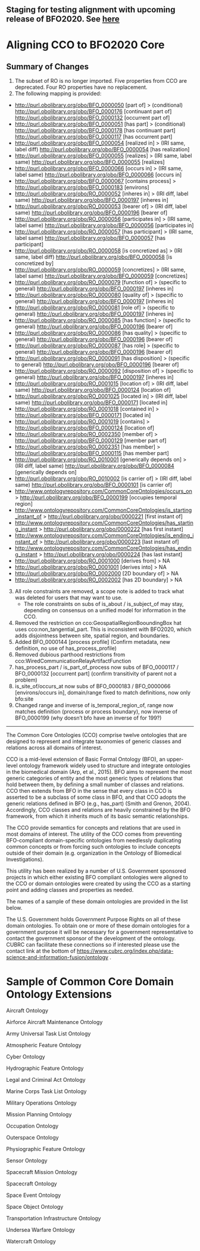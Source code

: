 ## Staging for testing alignment with upcoming release of BFO2020. See [here](https://github.com/johnbeve/JB-Fork-BFO-2020/tree/master)
# Aligning CCO to BFO2020 Core
## Summary of Changes
1. The subset of RO is no longer imported. Five properties from CCO are deprecated. Four RO properties have no replacement. 
2. The following mapping is provided:
- http://purl.obolibrary.org/obo/BFO_0000050 [part of] > (conditional) 
  http://purl.obolibrary.org/obo/BFO_0000176 [continuant part of]
  http://purl.obolibrary.org/obo/BFO_0000132 [occurrent part of]
- http://purl.obolibrary.org/obo/BFO_0000051 [has part] > (conditional)
	http://purl.obolibrary.org/obo/BFO_0000178 [has continuant part]
	http://purl.obolibrary.org/obo/BFO_0000117 [has occurrent part]
- http://purl.obolibrary.org/obo/BFO_0000054 [realized in] > (IRI same, label diff)
	http://purl.obolibrary.org/obo/BFO_0000054 [has realization]
- http://purl.obolibrary.org/obo/BFO_0000055 [realizes] > (IRI same, label same)
	http://purl.obolibrary.org/obo/BFO_0000055 [realizes]
- http://purl.obolibrary.org/obo/BFO_0000066 [occurs in] > (IRI same, label same)
	http://purl.obolibrary.org/obo/BFO_0000066 [occurs in]
- http://purl.obolibrary.org/obo/BFO_0000067 [contains process] >
	http://purl.obolibrary.org/obo/BFO_0000183 [environs]
- http://purl.obolibrary.org/obo/RO_0000052 [inheres in] > (IRI diff, label same)
	http://purl.obolibrary.org/obo/BFO_0000197 [inheres in]
- http://purl.obolibrary.org/obo/RO_0000053 [bearer of] > (IRI diff, label same)
	http://purl.obolibrary.org/obo/BFO_0000196 [bearer of]
- http://purl.obolibrary.org/obo/RO_0000056 [participates in] > (IRI same, label same)
	http://purl.obolibrary.org/obo/BFO_0000056 [participates in]
- http://purl.obolibrary.org/obo/RO_0000057 [has participant] > (IRI same, label same)
	http://purl.obolibrary.org/obo/BFO_0000057 [has participant]
- http://purl.obolibrary.org/obo/RO_0000058 [is concretized as] > (IRI same, label diff)
	http://purl.obolibrary.org/obo/BFO_0000058 [is concretized by]
- http://purl.obolibrary.org/obo/RO_0000059 [concretizes] > (IRI same, label same)
	http://purl.obolibrary.org/obo/BFO_0000059 [concretizes]
- http://purl.obolibrary.org/obo/RO_0000079 [function of] > (specific to general)
	http://purl.obolibrary.org/obo/BFO_0000197 [inheres in]
- http://purl.obolibrary.org/obo/RO_0000080 [quality of] > (specific to general)
	http://purl.obolibrary.org/obo/BFO_0000197 [inheres in]
- http://purl.obolibrary.org/obo/RO_0000081 [role of] > (specific to general)
	http://purl.obolibrary.org/obo/BFO_0000197 [inheres in]
- http://purl.obolibrary.org/obo/RO_0000085 [has function] >  (specific to general)
	http://purl.obolibrary.org/obo/BFO_0000196 [bearer of]
- http://purl.obolibrary.org/obo/RO_0000086 [has quality] > (specific to general)
	http://purl.obolibrary.org/obo/BFO_0000196 [bearer of]
- http://purl.obolibrary.org/obo/RO_0000087 [has role] > (specific to general)
	http://purl.obolibrary.org/obo/BFO_0000196 [bearer of]
- http://purl.obolibrary.org/obo/RO_0000091 [has disposition] > (specific to general)
	http://purl.obolibrary.org/obo/BFO_0000196 [bearer of]
- http://purl.obolibrary.org/obo/RO_0000092 [disposition of] > (specific to general)
	http://purl.obolibrary.org/obo/BFO_0000197 [inheres in]
- http://purl.obolibrary.org/obo/RO_0001015 [location of] > (IRI diff, label same)
	http://purl.obolibrary.org/obo/BFO_0000124 [location of]
- http://purl.obolibrary.org/obo/RO_0001025 [located in] > (IRI diff, label same)
	http://purl.obolibrary.org/obo/BFO_0000171 [located in]
- http://purl.obolibrary.org/obo/RO_0001018 [contained in] >
	http://purl.obolibrary.org/obo/BFO_0000171 [located in]
- http://purl.obolibrary.org/obo/RO_0001019 [contains] >
  	http://purl.obolibrary.org/obo/BFO_0000124 [location of]
- http://purl.obolibrary.org/obo/RO_0002350 [member of] > 
	http://purl.obolibrary.org/obo/BFO_0000129 [member part of]
- http://purl.obolibrary.org/obo/RO_0002351 [has member] >
	http://purl.obolibrary.org/obo/BFO_0000115 [has member part]
- http://purl.obolibrary.org/obo/RO_0010001 [generically depends on] > (IRI diff, label same)
	http://purl.obolibrary.org/obo/BFO_0000084 [generically depends on]
- http://purl.obolibrary.org/obo/RO_0010002 [is carrier of] > (IRI diff, label same)
	http://purl.obolibrary.org/obo/BFO_0000101 [is carrier of]
- http://www.ontologyrepository.com/CommonCoreOntologies/occurs_on >
	http://purl.obolibrary.org/obo/BFO_0000199 [occupies temporal region]
- http://www.ontologyrepository.com/CommonCoreOntologies/is_starting_instant_of >
	http://purl.obolibrary.org/obo/0000221 [first instant of]
- http://www.ontologyrepository.com/CommonCoreOntologies/has_starting_instant >
	http://purl.obolibrary.org/obo/0000222 [has first instant]
- http://www.ontologyrepository.com/CommonCoreOntologies/is_ending_instant_of >
	http://purl.obolibrary.org/obo/0000223 [last instant of]
- http://www.ontologyrepository.com/CommonCoreOntologies/has_ending_instant >
	http://purl.obolibrary.org/obo/0000224 [has last instant]
- http://purl.obolibrary.org/obo/RO_0001000 [derives from] > NA
- http://purl.obolibrary.org/obo/RO_0001001 [derives into] > NA
- http://purl.obolibrary.org/obo/RO_0002000 [2D boundary of] > NA
- http://purl.obolibrary.org/obo/RO_0002002 [has 2D boundary] > NA

3. All role constraints are removed, a scope note is added to track what was deleted for users that may want to use.
   - The role constraints on subs of is_about / is_subject_of may stay, depending on consensus on a unified model for information in the CCO.
5. Removed the restriction on cco:GeospatialRegionBooundingBox hat uses cco:non_tangential_part. This is inconsistent with BFO2020, which adds disjointness between site, spatial region, and boundaries.
6. Added BFO_0000144 [process profile] (Confirm metadata, new definition, no use of has_process_profile)
7. Removed dubious parthood restrictions from cco:WiredCommunicationRelayArtifactFunction
8. has_process_part / is_part_of_process now subs of BFO_0000117 / BFO_0000132 [occurrent part] (confirm transitivity of parent not a problem)
9. is_site_of/occurs_at now subs of BFO_0000183 / BFO_0000066 [environs/occurs in], domain/range fixed to match definitions, now only bfo:site 
10. Changed range and inverse of is_temporal_region_of, range now matches definition (process or process boundary), now inverse of BFO_0000199 (why doesn’t bfo have an inverse of for 199?)


- - - -
The Common Core Ontologies (CCO) comprise twelve ontologies that are designed to represent and integrate taxonomies of generic classes and relations across all domains of interest.

CCO is a mid-level extension of Basic Formal Ontology (BFO), an upper-level ontology framework widely used to structure and integrate ontologies in the biomedical domain (Arp, et al., 2015). BFO aims to represent the most generic categories of entity and the most generic types of relations that hold between them, by defining a small number of classes and relations. CCO then extends from BFO in the sense that every class in CCO is asserted to be a subclass of some class in BFO, and that CCO adopts the generic relations defined in BFO (e.g., has_part) (Smith and Grenon, 2004). Accordingly, CCO classes and relations are heavily constrained by the BFO framework, from which it inherits much of its basic semantic relationships.

The CCO provide semantics for concepts and relations that are used in most domains of interest. The utility of the CCO comes from preventing BFO-compliant domain-specific ontologies from needlessly duplicating common concepts or from forcing such ontologies to include concepts outside of their domain (e.g. organization in the Ontology of Biomedical Investigations).

This utility has been realized by a number of U.S. Government sponsored projects in which either existing BFO compliant ontologies were aligned to the CCO or domain ontologies were created by using the CCO as a starting point and adding classes and properties as needed.

The names of a sample of these domain ontologies are provided in the list below.

The U.S. Government holds Government Purpose Rights on all of these domain ontologies. To obtain one or more of these domain ontologies for a government purpose it will be necessary for a government representative to contact the government sponsor of the development of the ontology. CUBRC can facilitate these connections so if interested please use the contact link at the bottom of https://www.cubrc.org/index.php/data-science-and-information-fusion/ontology .

# Sample of Common Core Domain Ontology Extensions
Aircraft Ontology

Airforce Aircraft Maintenance Ontology

Army Universal Task List Ontology

Atmospheric Feature Ontology

Cyber Ontology

Hydrographic Feature Ontology

Legal and Criminal Act Ontology

Marine Corps Task List Ontology

Military Operations Ontology

Mission Planning Ontology

Occupation Ontology

Outerspace Ontology

Physiographic Feature Ontology

Sensor Ontology

Spacecraft Mission Ontology

Spacecraft Ontology

Space Event Ontology

Space Object Ontology

Transportation Infrastructure Ontology

Undersea Warfare Ontology

Watercraft Ontology
